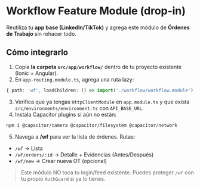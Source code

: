 # Workflow Feature Module (drop‑in)
Reutiliza tu **app base (LinkedIn/TikTok)** y agrega este módulo de **Órdenes de Trabajo** sin rehacer todo.

## Cómo integrarlo
1) Copia **la carpeta `src/app/workflow/`** dentro de tu proyecto existente (Ionic + Angular).
2) En `app-routing.module.ts`, agrega una ruta lazy:
```ts
{ path: 'wf', loadChildren: () => import('./workflow/workflow.module').then(m => m.WorkflowModule) }
```
3) Verifica que ya tengas `HttpClientModule` en `app.module.ts` y que exista `src/environments/environment.ts` con `API_BASE_URL`.
4) Instala Capacitor plugins si aún no están:
```bash
npm i @capacitor/camera @capacitor/filesystem @capacitor/network
```
5) Navega a **/wf** para ver la lista de órdenes. Rutas:
- `/wf` → Lista
- `/wf/orders/:id` → Detalle + Evidencias (Antes/Después)
- `/wf/new` → Crear nueva OT (opcional)

> Este módulo NO toca tu login/feed existente. Puedes proteger `/wf` con tu propio `AuthGuard` si ya lo tienes.
